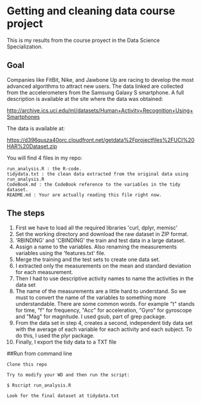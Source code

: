 # Getting and cleaning data course project

This is my results from the course proyect in the Data Science Specialization.


## Goal
Companies like FitBit, Nike, and Jawbone Up are racing to develop the most advanced algorithms to attract new users. The data linked are collected from the accelerometers from the Samsung Galaxy S smartphone.
A full description is available at the site where the data was obtained:

http://archive.ics.uci.edu/ml/datasets/Human+Activity+Recognition+Using+Smartphones

The data is available at:

https://d396qusza40orc.cloudfront.net/getdata%2Fprojectfiles%2FUCI%20HAR%20Dataset.zip

You will find 4 files in my repo: 

    run_analysis.R : the R-code.
    tidydata.txt : the clean data extracted from the original data using run_analysis.R
    CodeBook.md : the CodeBook reference to the variables in the tidy dataset.
    README.md : Your are actually reading this file right now.

## The steps

1. First we have to load all the required libraries 'curl, dplyr, memisc'
2. Set the working directory and download the raw dataset in ZIP format.
3. 'RBINDING' and 'CBINDING' the train and test data in a large dataset.
4. Assign a name to the variables. Also renaming the measurements variables using the 'features.txt' file.
5. Merge the training and the test sets to create one data set.
6. I extracted only the measurements on the mean and standard deviation for each measurement.
7. Then I had to use descriptive activity names to name the activities in the data set
8. The name of the measurements are a little hard to understand. So we must to convert the name of the variables to something more understandable. There are some common words. For example "t" stands for time, "f" for frequency, "Acc" for acceleration, "Gyro" for gyroscope and "Mag" for magnitude. I used gsub, part of grep package.
9. From the data set in step 4, creates a second, independent tidy data set with the average of each variable for each activity and each subject. To do this, I used the plyr package.
10. Finally, I export the tidy data to a TXT file

##Run from command line

    Clone this repo

    Try to modify your WD and then run the script:

    $ Rscript run_analysis.R

    Look for the final dataset at tidydata.txt


